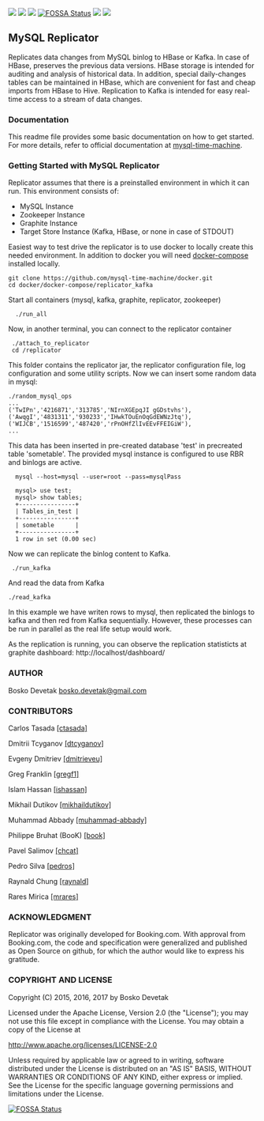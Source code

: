 [![][Build Status img]][Build Status]
[![][Coverage Status img]][Coverage Status]
[![][license img]][license]
[![FOSSA Status](https://app.fossa.io/api/projects/git%2Bgithub.com%2Fmysql-time-machine%2Freplicator.svg?type=shield)](https://app.fossa.io/projects/git%2Bgithub.com%2Fmysql-time-machine%2Freplicator?ref=badge_shield)
[![][Maven Central img]][Maven Central]
[![][Javadocs img]][Javadocs]

## MySQL Replicator
Replicates data changes from MySQL binlog to HBase or Kafka. In case of HBase, preserves the previous data versions. HBase storage is intended for auditing and analysis of historical data. In addition, special daily-changes tables can be maintained in HBase, which are convenient for fast and cheap imports from HBase to Hive. Replication to Kafka is intended for easy real-time access to a stream of data changes.

### Documentation
This readme file provides some basic documentation on how to get started. For more details, refer to official documentation at [mysql-time-machine](https://mysql-time-machine.github.io/).

### Getting Started with MySQL Replicator
Replicator assumes that there is a preinstalled environment in which it can run. This environment consists of:

 - MySQL Instance
 - Zookeeper Instance
 - Graphite Instance
 - Target Store Instance (Kafka, HBase, or none in case of STDOUT)
 
Easiest way to test drive the replicator is to use docker to locally create this needed environment. In addition to docker you will need [docker-compose](https://docs.docker.com/compose/) installed locally.

````
git clone https://github.com/mysql-time-machine/docker.git
cd docker/docker-compose/replicator_kafka
````

Start all containers (mysql, kafka, graphite, replicator, zookeeper)
 
```
  ./run_all
```

Now, in another terminal, you can connect to the replicator container
 
```` 
 ./attach_to_replicator
 cd /replicator
````
 
 This folder contains the replicator jar, the replicator configuration file, log configuration and some utility scripts. 
 Now we can insert some random data in mysql:
 
 ````
 ./random_mysql_ops
 ...
 ('TwIPn','4216871','313785','NIrnXGEpqJI gGDstvhs'),
 ('AwqgI','4831311','930233','IHwkTOuEnOqGdEWNzJtq'),
 ('WIJCB','1516599','487420','rPnOHfZlIvEEvFFEIGiW'),
 ...
 ````

 This data has been inserted in pre-created database 'test' in precreated table 'sometable'. The provided mysql instance is configured to use RBR and binlogs are active.
 
````
  mysql --host=mysql --user=root --pass=mysqlPass
  
  mysql> use test;
  mysql> show tables;
  +----------------+
  | Tables_in_test |
  +----------------+
  | sometable      |
  +----------------+
  1 row in set (0.00 sec)
````
 
 Now we can replicate the binlog content to Kafka. 
 
````
 ./run_kafka
````
 
 And read the data from Kafka
 
 ````
 ./read_kafka
````

In this example we have writen rows to mysql, then replicated the binlogs to kafka and then red from Kafka sequentially. However, these processes can be run in parallel as the real life setup would work.

As the replication is running, you can observe the replication statisticts at graphite dashboard: http://localhost/dashboard/

### AUTHOR
Bosko Devetak <bosko.devetak@gmail.com>

### CONTRIBUTORS
Carlos Tasada <a href="https://github.com/raynald">[ctasada]</a>

Dmitrii Tcyganov <a href="https://github.com/dtcyganov">[dtcyganov]</a>

Evgeny Dmitriev <a href="https://github.com/dmitrieveu">[dmitrieveu]</a>

Greg Franklin <a href="https://github.com/gregf1">[gregf1]</a>

Islam Hassan <a href="https://github.com/ishassan">[ishassan]</a>

Mikhail Dutikov <a href="https://github.com/mikhaildutikov">[mikhaildutikov]</a>

Muhammad Abbady <a href="https://github.com/muhammad-abbady">[muhammad-abbady]</a>

Philippe Bruhat (BooK) <a href="https://github.com/book">[book]</a>

Pavel Salimov <a href="https://github.com/chcat">[chcat]</a>

Pedro Silva <a href="https://github.com/pedros">[pedros]</a>

Raynald Chung <a href="https://github.com/raynald">[raynald]</a>

Rares Mirica <a href="https://github.com/mrares">[mrares]</a>

### ACKNOWLEDGMENT
Replicator was originally developed for Booking.com. With approval from Booking.com, the code and specification were generalized and published as Open Source on github, for which the author would like to express his gratitude.

### COPYRIGHT AND LICENSE
Copyright (C) 2015, 2016, 2017 by Bosko Devetak

Licensed under the Apache License, Version 2.0 (the "License");
you may not use this file except in compliance with the License.
You may obtain a copy of the License at

   http://www.apache.org/licenses/LICENSE-2.0

Unless required by applicable law or agreed to in writing, software
distributed under the License is distributed on an "AS IS" BASIS,
WITHOUT WARRANTIES OR CONDITIONS OF ANY KIND, either express or implied.
See the License for the specific language governing permissions and
limitations under the License.

[Build Status]:https://travis-ci.org/mysql-time-machine/replicator
[Build Status img]:https://travis-ci.org/mysql-time-machine/replicator.svg?branch=master
[Coverage Status]:https://codecov.io/gh/mysql-time-machine/replicator
[Coverage Status img]:https://codecov.io/gh/mysql-time-machine/replicator/branch/master/graph/badge.svg
[Maven Central]:https://maven-badges.herokuapp.com/maven-central/com.booking/mysql-replicator
[Maven Central img]:https://maven-badges.herokuapp.com/maven-central/com.booking/mysql-replicator/badge.svg
[license]:LICENSE
[license img]:https://img.shields.io/badge/license-Apache%202-blue.svg
[Javadocs]:http://javadoc.io/doc/com.booking/mysql-replicator
[Javadocs img]:http://javadoc.io/badge/com.booking/mysql-replicator.svg


[![FOSSA Status](https://app.fossa.io/api/projects/git%2Bgithub.com%2Fmysql-time-machine%2Freplicator.svg?type=large)](https://app.fossa.io/projects/git%2Bgithub.com%2Fmysql-time-machine%2Freplicator?ref=badge_large)
